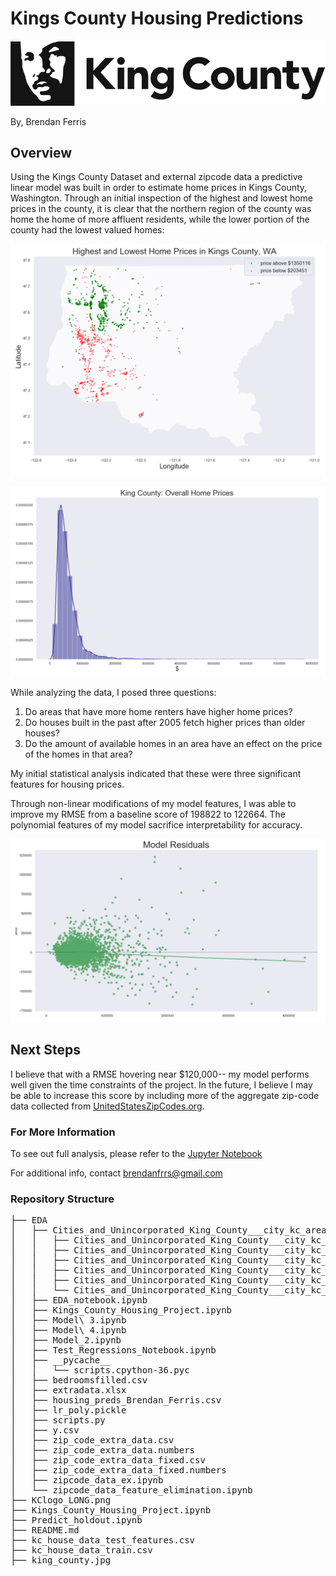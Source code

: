 # Kings County Housing Predictions

![Kings County](KClogo_LONG.png)

By, Brendan Ferris

## Overview

Using the Kings County Dataset and external zipcode data a predictive linear model was built in order to estimate home prices in Kings County, Washington. Through an initial inspection of the highest and lowest home prices in the county, it is clear that the northern region of the county was home the home of more affluent residents, while the lower portion of the county had the lowest valued homes:

![highest and lowest priced homes](highest_and_lowest_priced_homes.png)


![home price distribution](home_price_distribution.png)


While analyzing the data, I posed three questions:

1. Do areas that have more home renters have higher home prices?
2. Do houses built in the past after 2005 fetch higher prices than older houses?
3. Do the amount of available homes in an area have an effect on the price of the homes in that area?

My initial statistical analysis indicated that these were three significant features for housing prices.

Through non-linear modifications of my model features, I was able to improve my RMSE from a baseline score of 198822 to 122664. The polynomial features of my model sacrifice interpretability for accuracy.



![model residuals](model_residuals.png)


## Next Steps

I believe that with a RMSE hovering near $120,000-- my model performs well given the time constraints of the project. In the future, I believe I may be able to increase this score by including more of the aggregate zip-code data collected from [UnitedStatesZipCodes.org](https://www.unitedstateszipcodes.org).


### For More Information

To see out full analysis, please refer to the [Jupyter Notebook](Kings_County_Housing_Project.ipynb)

For additional info, contact <brendanfrrs@gmail.com>

### Repository Structure
<pre>
├── EDA
│   ├── Cities_and_Unincorporated_King_County___city_kc_area-shp
│   │   ├── Cities_and_Unincorporated_King_County___city_kc_area.cpg
│   │   ├── Cities_and_Unincorporated_King_County___city_kc_area.dbf
│   │   ├── Cities_and_Unincorporated_King_County___city_kc_area.prj
│   │   ├── Cities_and_Unincorporated_King_County___city_kc_area.shp
│   │   ├── Cities_and_Unincorporated_King_County___city_kc_area.shx
│   │   └── Cities_and_Unincorporated_King_County___city_kc_area.xml
│   ├── EDA_notebook.ipynb
│   ├── Kings_County_Housing_Project.ipynb
│   ├── Model\ 3.ipynb
│   ├── Model\ 4.ipynb
│   ├── Model_2.ipynb
│   ├── Test_Regressions_Notebook.ipynb
│   ├── __pycache__
│   │   └── scripts.cpython-36.pyc
│   ├── bedroomsfilled.csv
│   ├── extradata.xlsx
│   ├── housing_preds_Brendan_Ferris.csv
│   ├── lr_poly.pickle
│   ├── scripts.py
│   ├── y.csv
│   ├── zip_code_extra_data.csv
│   ├── zip_code_extra_data.numbers
│   ├── zip_code_extra_data_fixed.csv
│   ├── zip_code_extra_data_fixed.numbers
│   ├── zipcode_data_ex.ipynb
│   └── zipcode_data_feature_elimination.ipynb
├── KClogo_LONG.png
├── Kings_County_Housing_Project.ipynb
├── Predict_holdout.ipynb
├── README.md
├── kc_house_data_test_features.csv
├── kc_house_data_train.csv
├── king_county.jpg<pre>
